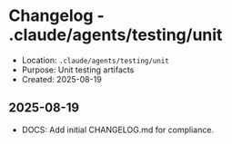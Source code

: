 # Changelog - .claude/agents/testing/unit

- Location: `.claude/agents/testing/unit`
- Purpose: Unit testing artifacts
- Created: 2025-08-19

## 2025-08-19
- DOCS: Add initial CHANGELOG.md for compliance.


